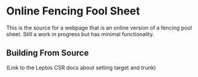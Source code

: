 # Online Fencing Fool Sheet

This is the source for a webpage that is an online version of a fencing pool sheet.
Still a work in progress but has minimal functionality.

## Building From Source

(Link to the Leptos CSR docs about setting target and trunk)


